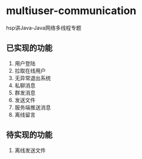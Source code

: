 # multiuser-communication
hsp讲Java-Java网络多线程专题
## 已实现的功能
1. 用户登陆
2. 拉取在线用户
3. 无异常退出系统
4. 私聊消息
5. 群发消息
6. 发送文件
7. 服务端推送消息
8. 离线留言

## 待实现的功能
1. 离线发送文件
